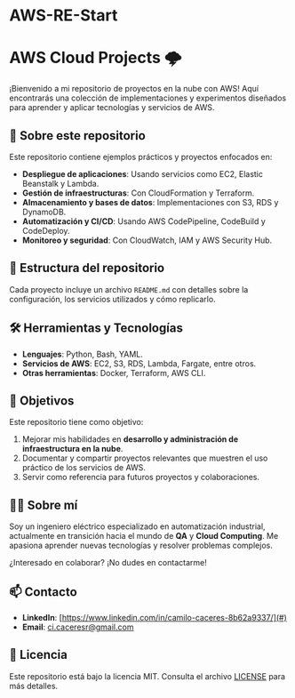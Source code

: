 # AWS-RE-Start
# AWS Cloud Projects 🌩️

¡Bienvenido a mi repositorio de proyectos en la nube con AWS! Aquí encontrarás una colección de implementaciones y experimentos diseñados para aprender y aplicar tecnologías y servicios de AWS.

## 🚀 Sobre este repositorio

Este repositorio contiene ejemplos prácticos y proyectos enfocados en:
- **Despliegue de aplicaciones**: Usando servicios como EC2, Elastic Beanstalk y Lambda.
- **Gestión de infraestructuras**: Con CloudFormation y Terraform.
- **Almacenamiento y bases de datos**: Implementaciones con S3, RDS y DynamoDB.
- **Automatización y CI/CD**: Usando AWS CodePipeline, CodeBuild y CodeDeploy.
- **Monitoreo y seguridad**: Con CloudWatch, IAM y AWS Security Hub.

## 📂 Estructura del repositorio


Cada proyecto incluye un archivo `README.md` con detalles sobre la configuración, los servicios utilizados y cómo replicarlo.

## 🛠️ Herramientas y Tecnologías

- **Lenguajes**: Python, Bash, YAML.
- **Servicios de AWS**: EC2, S3, RDS, Lambda, Fargate, entre otros.
- **Otras herramientas**: Docker, Terraform, AWS CLI.

## 🎯 Objetivos

Este repositorio tiene como objetivo:
1. Mejorar mis habilidades en **desarrollo y administración de infraestructura en la nube**.
2. Documentar y compartir proyectos relevantes que muestren el uso práctico de los servicios de AWS.
3. Servir como referencia para futuros proyectos y colaboraciones.

## 🧑‍💻 Sobre mí

Soy un ingeniero eléctrico especializado en automatización industrial, actualmente en transición hacia el mundo de **QA** y **Cloud Computing**. Me apasiona aprender nuevas tecnologías y resolver problemas complejos. 

¿Interesado en colaborar? ¡No dudes en contactarme! 

## 📫 Contacto

- **LinkedIn**: [https://www.linkedin.com/in/camilo-caceres-8b62a9337/](#)
- **Email**: [ci.caceresr@gmail.com](#)

## 📝 Licencia

Este repositorio está bajo la licencia MIT. Consulta el archivo [LICENSE](LICENSE) para más detalles.
